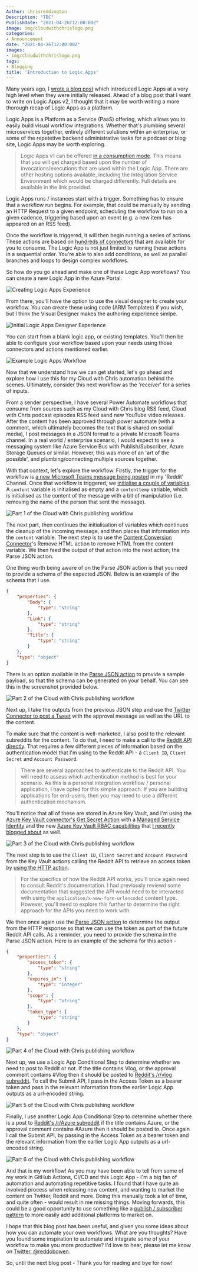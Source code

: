 ```yaml
---
Author: chrisreddington
Description: "TBC"
PublishDate: "2021-04-26T12:00:00Z"
image: img/cloudwithchrislogo.png
categories:
- Announcement
date: "2021-04-26T12:00:00Z"
images:
- img/cloudwithchrislogo.png
tags:
- Blogging
title: 'Introduction to Logic Apps'
---
```

Many years ago, I [wrote a blog post](/blog/integration-platform-as-a-service-logic-apps) which introduced Logic Apps at a very high level when they were initially released. Ahead of a blog post that I want to write on Logic Apps v2, I thought that it may be worth writing a more thorough recap of Logic Apps as a platform.

Logic Apps is a Platform as a Service (PaaS) offering, which allows you to easily build visual workflow integrations. Whether that's plumbing several microservices together, entirely different solutions within an enterprise, or some of the repetetive backend administrative tasks for a podcast or blog site, Logic Apps may be worth exploring.

  > Logic Apps v1 can be offered [in a consumption mode](https://docs.microsoft.com/en-us/azure/logic-apps/logic-apps-pricing). This means that you will get charged based upon the number of invocations/executions that are used within the Logic App. There are other hosting options available, including the Integration Service Environment which would be charged differently. Full details are available in the link provided.

Logic Apps runs / instances start with a trigger. Something has to ensure that a workflow run begins. For example, that could be manually by sending an HTTP Request to a given endpoint, scheduling the workflow to run on a given cadence, triggering based upon an event (e.g. a new item has appeared on an RSS feed). 

Once the workflow is triggered, it will then begin running a series of actions. These actions are based on [hundreds of connectors](https://docs.microsoft.com/en-us/azure/connectors/apis-list) that are available for you to consume. The Logic App is not just limited to running these actions in a sequential order. You're able to also add conditions, as well as parallel branches and loops to design complex workflows.

So how do you go ahead and make one of these Logic App workflows? You can create a new Logic App in the Azure Portal. 

![Creating Logic Apps Experience](/img/blog/introduction-to-logic-apps/logicapps-create.png)

From there, you'll have the option to use the visual designer to create your workflow. You can create these using code (ARM Templates) if you wish, but I think the Visual Designer makes the authoring experience simlpe.

![Initial Logic Apps Designer Experience](/img/blog/introduction-to-logic-apps/logicapps-designer.png)

You can start from a blank logic app, or existing templates. You'll then be able to configure your workflow based upon your needs using those connectors and actions mentioned earlier.

![Example Logic Apps Workflow](/img/blog/introduction-to-logic-apps/logicapps-designer2.png)

Now that we understand how we can get started, let's go ahead and explore how I use this for my Cloud with Chris automation behind the scenes. Ultimately, consider this next workflow as the 'receiver' for a series of inputs. 

From a sender perspective, I have several Power Automate workflows that consume from sources such as my Cloud with Chris blog RSS feed, Cloud with Chris podcast episodes RSS feed sand new YouTube video releases. After the content has been approved through power automate (with a comment, which ultimately becomes the text that is shared on social media), I post messages in a JSON format to a private Microsoft Teams channel. In a real world / enterprise scenario, I would expect to see a messaging system like Azure Service Bus with Publish/Subscriber, Azure Storage Queues or similar. However, this was more of an 'art of the possible', and plumbing/connecting multiple sources together.

With that context, let's explore the workflow. Firstly, the trigger for the workflow is [a new Microsoft Teams message being posted](https://docs.microsoft.com/en-us/connectors/teams/#triggers) in my 'Reddit' Channel. Once that workflow is triggered, we [initialise a couple of variables](https://docs.microsoft.com/en-us/azure/logic-apps/logic-apps-create-variables-store-values#initialize-variable). A ``content`` variable is initialised as empty and a ``contenttemp`` variable, which is initialised as the content of the message with a bit of manipulation (i.e. removing the name of the person that sent the message).

![Part 1 of the Cloud with Chris publishing workflow](/img/blog/introduction-to-logic-apps/logicapp-part1.png)

The next part, then continues the initialisation of variables which continues the cleanup of the incoming message, and then places that information into the ``content`` variable. The next step is to use the [Content Conversion Connector](https://docs.microsoft.com/en-us/connectors/conversionservice/)'s Remove HTML action to remove HTML from the content variable. We then feed the output of that action into the next action; the Parse JSON action.

One thing worth being aware of on the Parse JSON action is that you need to provide a schema of the expected JSON. Below is an example of the schema that I use.

```json
{
    "properties": {
        "Body": {
            "type": "string"
        },
        "Link": {
            "type": "string"
        },
        "Title": {
            "type": "string"
        }
    },
    "type": "object"
}
```

There is an option available in the [Parse JSON action](https://docs.microsoft.com/en-us/azure/logic-apps/logic-apps-perform-data-operations#parse-json-action) to provide a sample payload, so that the schema can be generated on your behalf. You can see this in the screenshot provided below.

![Part 2 of the Cloud with Chris publishing workflow](/img/blog/introduction-to-logic-apps/logicapp-part2.png)

Next up, I take the outputs from the previous JSON step and use the [Twitter Connector to post a Tweet](https://docs.microsoft.com/en-us/connectors/twitter/#post-a-tweet) with the approval message as well as the URL to the content. 

To make sure that the content is well-marketed, I also post to the relevant subreddits for the content. To do that, I need to make a call to the [Reddit API directly](https://www.reddit.com/dev/api/). That requires a few different pieces of information based on the authentication model that I'm using to the Reddit API - a ``Client ID``, ``Client Secret`` and ``Account Password``. 

  > There are several approaches to authenticate to the Reddit API. You will need to assess which authentication method is best for your scenario. As this is a personal integration workflow / personal application, I have opted for this simple approach. If you are building applications for end-users, then you may need to use a different authentication mechanism.
  
You'll notice that all of these are stored in Azure Key Vault, and I'm using the [Azure Key Vault connector's Get Secret Action](https://docs.microsoft.com/en-us/connectors/keyvault/#get-secret) with a [Managed Service Identity](https://docs.microsoft.com/en-us/azure/logic-apps/create-managed-service-identity) and the new [Azure Key Vault RBAC capabilities](https://docs.microsoft.com/en-gb/azure/key-vault/general/rbac-guide?tabs=azure-cli#using-azure-rbac-secret-key-and-certificate-permissions-with-key-vault) that [I recently blogged about](/blog/azure-rbac-dataplane) as well.

![Part 3 of the Cloud with Chris publishing workflow](/img/blog/introduction-to-logic-apps/logicapp-part3.png)

The next step is to use the ``Client ID``, ``Client Secret`` and ``Account Password`` from the Key Vault actions calling the Reddit API to retrieve an access token by [using the HTTP action](https://docs.microsoft.com/en-us/azure/connectors/connectors-native-http#add-an-http-action). 

  > For the specifics of how the Reddit API works, you'll once again need to consult Reddit's documentation. I had previously reviewd some documentation that suggested the API would need to be interacted with using the ``application/x-www-form-urlencoded`` content type. However, you'll need to explore this further to determine the right approach for the APIs you need to work with.

We then once again use the [Parse JSON action](https://docs.microsoft.com/en-us/azure/logic-apps/logic-apps-perform-data-operations#parse-json-action) to determine the output from the HTTP response so that we can use the token as part of the future Reddit API calls. As a reminder, you need to provide the schema in the Parse JSON action. Here is an example of the schema for this action -

```json
{
    "properties": {
        "access_token": {
            "type": "string"
        },
        "expires_in": {
            "type": "integer"
        },
        "scope": {
            "type": "string"
        },
        "token_type": {
            "type": "string"
        }
    },
    "type": "object"
}
```

![Part 4 of the Cloud with Chris publishing workflow](/img/blog/introduction-to-logic-apps/logicapp-part4.png)

Next up, we use a Logic App Conditional Step to determine whether we need to post to Reddit or not. If the title contains Vlog, or the approval comment contains #Vlog then it should be posted to [Reddit's /r/vlog subreddit](https://www.reddit.com/r/vlog). To call the Submit API, I pass in the Access Token as a bearer token and pass in the relevant information from the earlier Logic App outputs as a url-encoded string.

![Part 5 of the Cloud with Chris publishing workflow](/img/blog/introduction-to-logic-apps/logicapp-part5.png)

Finally, I use another Logic App Conditional Step to determine whether there is a post to [Reddit's /r/Azure subreddit](https://www.reddit.com/r/azure) if the title contains Azure, or the approval comment contains #Azure then it should be posted to. Once again I call the Submit API, by passing in the Access Token as a bearer token and the relevant information from the earlier Logic App outputs as a url-encoded string.

![Part 6 of the Cloud with Chris publishing workflow](/img/blog/introduction-to-logic-apps/logicapp-part6.png)

And that is my workflow! As you may have been able to tell from some of my work in GitHub Actions, CI/CD and this Logic App - I'm a big fan of automation and automating repetitive tasks. I found that I have quite an involved process when releasing new content, and wanting to market the content on Twitter, Reddit and more. Doing this manually took a lot of time, and quite often - would result in me missing things. Moving forwards, this could be a good opportunity to use something like a [publish / subscriber pattern](https://docs.microsoft.com/en-us/azure/architecture/patterns/publisher-subscriber) to more easily add additional platforms to market on.

I hope that this blog post has been useful, and given you some ideas about how you can automate your own workflows. What are you thoughts? Have you found some inspiration to automate and integrate some of your workflow to make you more productive? I'd love to hear, please let me know on [Twitter, @reddobowen](https://twitter.com/reddobowen).

So, until the next blog post - Thank you for reading and bye for now!